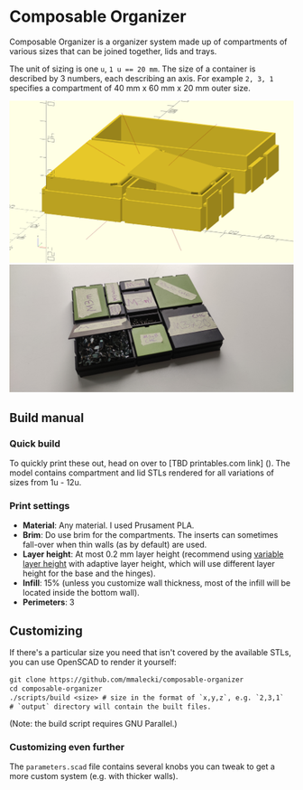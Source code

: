 # Composable Organizer
Composable Organizer is a organizer system made up of compartments of various sizes
that can be joined together, lids and trays.

The unit of sizing is one `u`, `1 u == 20 mm`.
The size of a container is described by 3 numbers, each describing an axis.
For example `2, 3, 1` specifies a compartment of 40 mm x 60 mm x 20 mm outer size.

![OpenSCAD render of some compartments](docs/img/mockup.png)
![Compartments in use](docs/img/in-use.jpg)

## Build manual

### Quick build
To quickly print these out, head on over to [TBD printables.com link] (). The 
model contains compartment and lid STLs rendered for all variations of sizes
from 1u - 12u.

### Print settings
* **Material**: Any material. I used Prusament PLA.
* **Brim**: Do use brim for the compartments. The inserts can sometimes fall-over
  when thin walls (as by default) are used.
* **Layer height**: At most 0.2 mm layer height (recommend using [variable layer height](https://help.prusa3d.com/article/variable-layer-height-function_1750)
  with adaptive layer height, which will use different layer height for the
  base and the hinges).
* **Infill**: 15% (unless you customize wall thickness, most of the infill will be
  located inside the bottom wall).
* **Perimeters**: 3

## Customizing
If there's a particular size you need that isn't covered by the available STLs,
you can use OpenSCAD to render it yourself:

```
git clone https://github.com/mmalecki/composable-organizer
cd composable-organizer
./scripts/build <size> # size in the format of `x,y,z`, e.g. `2,3,1`
# `output` directory will contain the built files.
```

(Note: the build script requires GNU Parallel.)

### Customizing even further
The `parameters.scad` file contains several knobs you can tweak to get a more
custom system (e.g. with thicker walls).
